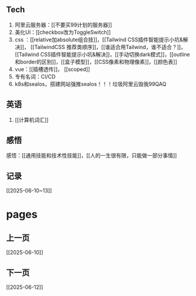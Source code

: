 ## Tech
1. 阿里云服务器：[[不要买99计划的服务器]]
2. 美化UI：[[checkbox改为ToggleSwitch]]
3. css ：[[relative加absolute组合技]]，[[Tailwind CSS插件智能提示小坑&解决]]， [[TailwindCSS 推荐类顺序]]，[[谁适合用Tailwind，谁不适合？]]， [[Tailwind CSS插件智能提示小坑&解决]]，[[手动切换dark模式]]，[[outline和border的区别]]，[[盒子模型]]，[[CSS像素和物理像素]]，[[颜色表]]
4. vue：[[插槽透传]]， [[scoped]]
5. 专有名词：CI/CD
6. k8s和sealos，搭建网站强推sealos！！！垃圾阿里云毁我99QAQ

## 英语
1. [[计算机词汇]]
## 感悟
 感悟：[[通用技能和技术性技能]]，[[人的一生很有限，只能做一部分事情]]

## 记录

[[2025-06-10~13]]

# pages
## 上一页
[[2025-06-10]]

## 下一页
[[2025-06-12]]